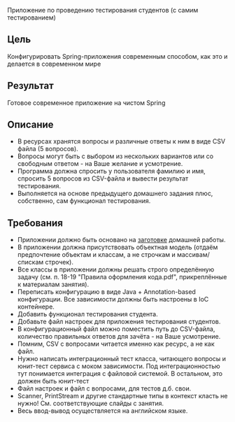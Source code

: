 Приложение по проведению тестирования студентов (с самим тестированием)

## Цель

Конфигурировать Spring-приложения современным способом, как это и делается в современном мире

## Результат

Готовое современное приложение на чистом Spring

## Описание

- В ресурсах хранятся вопросы и различные ответы к ним в виде CSV файла (5 вопросов).
- Вопросы могут быть с выбором из нескольких вариантов или со свободным ответом - на Ваше желание и усмотрение.
- Программа должна спросить у пользователя фамилию и имя, спросить 5 вопросов из CSV-файла и вывести результат тестирования.
- Выполняется на основе предыдущего домашнего задания плюс, собственно, сам функционал тестирования.

## Требования

- Приложении должно быть основано на [заготовке](https://github.com/OtusTeam/Spring/tree/master/templates/hw02-annotation-config) домашней работы.
- В приложении должна присутствовать объектная модель (отдаём предпочтение объектам и классам, а не строчкам и массивам/спискам строчек).
- Все классы в приложении должны решать строго определённую задачу (см. п. 18-19 "Правила оформления кода.pdf", прикреплённые к материалам занятия).
- Переписать конфигурацию в виде Java + Annotation-based конфигурации. Все зависимости должны быть настроены в IoC контейнере.
- Добавить функционал тестирования студента.
- Добавьте файл настроек для приложения тестирования студентов.
- В конфигурационный файл можно поместить путь до CSV-файла, количество правильных ответов для зачёта - на Ваше усмотрение.
- Помним, CSV с вопросами читается именно как ресурс, а не как файл.
- Нужно написать интеграционный тест класса, читающего вопросы и юнит-тест сервиса с моком зависимости. Под интеграционностью тут понимается интеграция с файловой системой. В остальном, это должен быть юнит-тест
- Файл настроек и файл с вопросами, для тестов д.б. свои.
- Scanner, PrintStream и другие стандартные типы в контекст класть не нужно! См. соответствующие слайды с занятия.
- Весь ввод-вывод осуществляется на английском языке.
